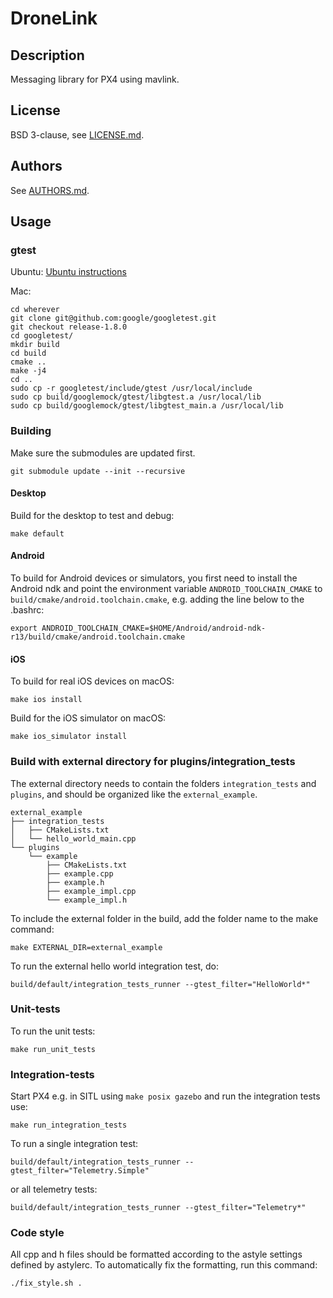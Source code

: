 # DroneLink

## Description

Messaging library for PX4 using mavlink.

## License

BSD 3-clause, see [LICENSE.md](LICENSE.md).

## Authors

See [AUTHORS.md](AUTHORS.md).

## Usage

### gtest

Ubuntu:
[Ubuntu instructions](https://www.eriksmistad.no/getting-started-with-google-test-on-ubuntu/)

Mac:

```
cd wherever
git clone git@github.com:google/googletest.git
git checkout release-1.8.0
cd googletest/
mkdir build
cd build
cmake ..
make -j4
cd ..
sudo cp -r googletest/include/gtest /usr/local/include
sudo cp build/googlemock/gtest/libgtest.a /usr/local/lib
sudo cp build/googlemock/gtest/libgtest_main.a /usr/local/lib
```

### Building

Make sure the submodules are updated first.
```
git submodule update --init --recursive
```

#### Desktop

Build for the desktop to test and debug:

```
make default
```

#### Android

To build for Android devices or simulators, you first need to install the Android ndk and point the environment variable `ANDROID_TOOLCHAIN_CMAKE` to `build/cmake/android.toolchain.cmake`, e.g. adding the line below to the .bashrc:

```
export ANDROID_TOOLCHAIN_CMAKE=$HOME/Android/android-ndk-r13/build/cmake/android.toolchain.cmake
```


#### iOS

To build for real iOS devices on macOS:

```
make ios install
```

Build for the iOS simulator on macOS:

```
make ios_simulator install
```


### Build with external directory for plugins/integration_tests

The external directory needs to contain the folders `integration_tests` and `plugins`,
and should be organized like the `external_example`.

```
external_example
├── integration_tests
│   ├── CMakeLists.txt
│   └── hello_world_main.cpp
└── plugins
    └── example
        ├── CMakeLists.txt
        ├── example.cpp
        ├── example.h
        ├── example_impl.cpp
        └── example_impl.h
```

To include the external folder in the build, add the folder name to the make command:

```
make EXTERNAL_DIR=external_example
```

To run the external hello world integration test, do:
```
build/default/integration_tests_runner --gtest_filter="HelloWorld*"
```

### Unit-tests

To run the unit tests:

```
make run_unit_tests
```

### Integration-tests

Start PX4 e.g. in SITL using `make posix gazebo` and run the integration tests use:

```
make run_integration_tests
```

To run a single integration test:
```
build/default/integration_tests_runner --gtest_filter="Telemetry.Simple"
```
or all telemetry tests:
```
build/default/integration_tests_runner --gtest_filter="Telemetry*"
```

### Code style

All cpp and h files should be formatted according to the astyle settings defined by astylerc.
To automatically fix the formatting, run this command:

```
./fix_style.sh .
```
